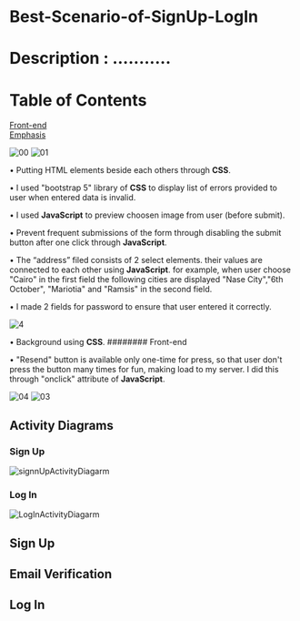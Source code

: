 # Best-Scenario-of-SignUp-LogIn
# Description : ...........
# Table of Contents 
[Front-end](#Front-end)   
[Emphasis](#emphasis) 




![00](https://github.com/AnasBarakat01/Best-Scenario-of-SignUp-LogIn/assets/155667484/eed69399-c837-4f5f-a56e-a131d14b8053)
![01](https://github.com/AnasBarakat01/Best-Scenario-of-SignUp-LogIn/assets/155667484/3b75795a-0164-4613-8c84-07586ec988ea)

• Putting HTML elements beside each others through **CSS**.

• I used "bootstrap 5" library of  **CSS** to display list of errors provided to user when entered data is invalid.

• I used **JavaScript** to preview choosen image from user (before submit).

• Prevent frequent submissions of the form through disabling the submit button after one click through **JavaScript**.

• The “address” filed consists of 2 select elements. their values are connected to each other using **JavaScript**.
  for example, when user choose "Cairo" in the first field the following cities are displayed "Nase City","6th October",
  "Mariotia" and "Ramsis" in the second field.

• I made 2 fields for password to ensure that user entered it correctly.

![4](https://github.com/AnasBarakat01/Best-Scenario-of-SignUp-LogIn/assets/155667484/8bfdcaf8-9858-4fc5-b490-fbe92ef01de1)

• Background using **CSS**.
######## Front-end

• "Resend" button is available only one-time for press, so that user don't press the button many times for fun, making load to my server. I did this through "onclick" attribute of **JavaScript**.


![04](https://github.com/AnasBarakat01/Best-Scenario-of-SignUp-LogIn/assets/155667484/e058d2ff-583b-4097-83f6-6b340de31dd9)
![03](https://github.com/AnasBarakat01/Best-Scenario-of-SignUp-LogIn/assets/155667484/89b336dd-5682-4505-b8fd-abeaf01368b8)

## Activity Diagrams
### Sign Up 
![signnUpActivityDiagarm](https://github.com/AnasBarakat01/Best-Scenario-of-SignUp-LogIn/assets/155667484/2a17b9be-7cda-4918-ab8b-4fc35b899ec9)

### Log In
![LogInActivityDiagarm](https://github.com/AnasBarakat01/Best-Scenario-of-SignUp-LogIn/assets/155667484/bf7f9e80-b520-4d91-9a3e-0157366abefa)


## Sign Up
## Email Verification
## Log In
